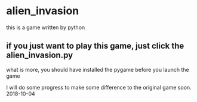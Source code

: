 # alien_invasion
this is a game written by python

## if you just want to play this game, just click the alien_invasion.py

what is more, you should have installed the pygame before you launch the game

I will do some progress to make some difference to the original game soon. 2018-10-04
